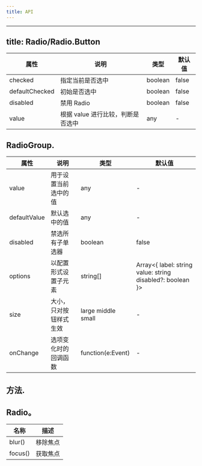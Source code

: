 ```yaml
---    
title: API
---
```

---    
title: Radio/Radio.Button
---

| 属性 | 说明 | 类型 | 默认值 | 
| --- | --- | --- | --- | 
| checked | 指定当前是否选中 | boolean | false |
| defaultChecked | 初始是否选中 | boolean | false |
| disabled | 禁用 Radio | boolean | false |
| value | 根据 value 进行比较，判断是否选中 | any | - |

## RadioGroup.

| 属性 | 说明 | 类型 | 默认值 | 
| --- | --- | --- | --- | 
| value | 用于设置当前选中的值 | any | - | 
| defaultValue | 默认选中的值 | any | - |
| disabled | 禁选所有子单选器 | boolean | false |
| options | 以配置形式设置子元素 | string[] | Array<{ label: string value: string disabled?: boolean }> | - |
| size | 大小，只对按钮样式生效 | large  middle  small | - |
| onChange | 选项变化时的回调函数 | function(e:Event) | - | 

## 方法.

## Radio。

| 名称 | 描述 | 
| --- | --- |
| blur() | 移除焦点 | 
| focus() | 获取焦点 |
